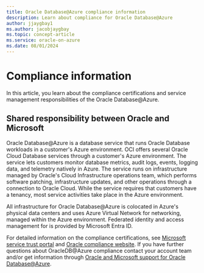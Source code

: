 ```yaml
---
title: Oracle Database@Azure compliance information
description: Learn about compliance for Oracle Database@Azure
author: jjaygbay1
ms.author: jacobjaygbay
ms.topic: concept-article
ms.service: oracle-on-azure
ms.date: 08/01/2024
---
```


#  Compliance information

In this article, you learn about the compliance certifications and service management responsibilities of the Oracle Database@Azure.

## Shared responsibility between Oracle and Microsoft

 Oracle Database@Azure is a  database service that runs Oracle Database workloads in a customer's Azure environment. OCI offers several Oracle Cloud Database services through a customer's Azure environment. The service lets customers  monitor database metrics, audit logs, events, logging data, and telemetry natively in Azure. The service runs on infrastructure managed by Oracle's Cloud Infrastructure operations team, which performs software patching, infrastructure updates, and other operations through a connection to Oracle Cloud. While the service requires that customers have a  tenancy, most service activities take place in the Azure environment.

All infrastructure for  Oracle Database@Azure is colocated in Azure's physical data centers and uses Azure Virtual Network for networking, managed within the Azure environment. Federated identity and access management for is provided by Microsoft Entra ID.

For detailed information on the compliance certifications, see [Microsoft service trust portal](https://servicetrust.microsoft.com/) and [Oracle compliance website](https://www.oracle.com/corporate/cloud-compliance/). If you have further questions about OracleDB@Azure compliance contact your account team and/or get information through [Oracle and Microsoft support for Oracle Database@Azure](oracle-database-support.md).






